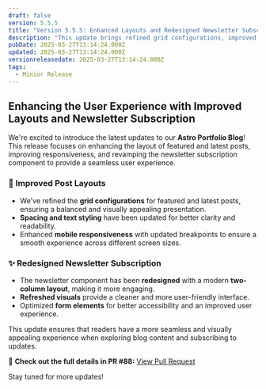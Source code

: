 ```yaml
---
draft: false
version: 5.5.5
title: "Version 5.5.5: Enhanced Layouts and Redesigned Newsletter Subscription (PR # 88)"
description: "This update brings refined grid configurations, improved spacing, and a redesigned newsletter subscription component for a better user experience."
pubDate: 2025-03-27T13:14:24.000Z
updated: 2025-03-27T13:14:24.000Z
versionreleasedate: 2025-03-27T13:14:24.000Z
tags:
  - Minior Release
---
```


## Enhancing the User Experience with Improved Layouts and Newsletter Subscription

We're excited to introduce the latest updates to our **Astro Portfolio Blog**! This release focuses on enhancing the layout of featured and latest posts, improving responsiveness, and revamping the newsletter subscription component to provide a seamless user experience.

### 🔹 Improved Post Layouts

- We've refined the **grid configurations** for featured and latest posts, ensuring a balanced and visually appealing presentation.
- **Spacing and text styling** have been updated for better clarity and readability.
- Enhanced **mobile responsiveness** with updated breakpoints to ensure a smooth experience across different screen sizes.

### ✨ Redesigned Newsletter Subscription

- The newsletter component has been **redesigned** with a modern **two-column layout**, making it more engaging.
- **Refreshed visuals** provide a cleaner and more user-friendly interface.
- Optimized **form elements** for better accessibility and an improved user experience.

This update ensures that readers have a more seamless and visually appealing experience when exploring blog content and subscribing to updates.

📌 **Check out the full details in PR #88:** [View Pull Request](https://github.com/rafay99-epic/Astro-Portfolio-Blog/pull/88)

Stay tuned for more updates!
